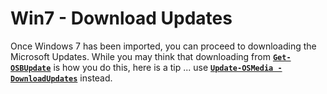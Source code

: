 # Win7 - Download Updates

Once Windows 7 has been imported, you can proceed to downloading the Microsoft Updates.  While you may think that downloading from [**`Get-OSBUpdate`**](../../functions/updates/get-osbupdate.md) is how you do this, here is a tip ... use [**`Update-OSMedia -DownloadUpdates`**](../../functions/osmedia/update-osmedia/#update-osmedia-downloadupdates) instead.

